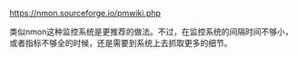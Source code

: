 https://nmon.sourceforge.io/pmwiki.php

类似nmon这种监控系统是更推荐的做法。不过，在监控系统的间隔时间不够小，或者指标不够全的时候，还是需要到系统上去抓取更多的细节。


